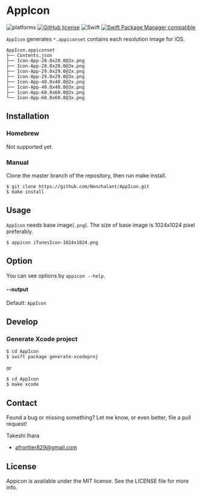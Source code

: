 # AppIcon

![platforms](https://img.shields.io/badge/platforms-iOS-333333.svg)
[![GitHub license](https://img.shields.io/badge/license-MIT-lightgrey.svg)](https://raw.githubusercontent.com/mono0926/NativePopup/master/LICENSE)
![Swift](https://img.shields.io/badge/Swift-3.1-brightgreen.svg)
[![Swift Package Manager compatible](https://img.shields.io/badge/Swift%20Package%20Manager-compatible-brightgreen.svg)](https://github.com/apple/swift-package-manager)

`AppIcon` generates `*.appiconset` contains each resolution image for iOS.

```
AppIcon.appiconset
├── Contents.json
├── Icon-App-20.0x20.0@2x.png
├── Icon-App-20.0x20.0@3x.png
├── Icon-App-29.0x29.0@2x.png
├── Icon-App-29.0x29.0@3x.png
├── Icon-App-40.0x40.0@2x.png
├── Icon-App-40.0x40.0@3x.png
├── Icon-App-60.0x60.0@2x.png
└── Icon-App-60.0x60.0@3x.png
```

## Installation

### Homebrew

Not supported yet.

### Manual

Clone the master branch of the repository, then run make install.

```
$ git clone https://github.com/Nonchalant/AppIcon.git
$ make install
```

## Usage

`AppIcon` needs base image(`.png`). The size of base image is 1024x1024 pixel preferably.

```
$ appicon iTunesIcon-1024x1024.png
```

## Option

You can see options by `appicon --help`.

#### --output

Default: `AppIcon`

## Develop

### Generate Xcode project

```
$ cd AppIcon
$ swift package generate-xcodeproj
```

or

```
$ cd AppIcon
$ make xcode
```

## Contact

Found a bug or missing something? Let me know, or even better, file a pull request!

Takeshi Ihara

- afrontier829@gmail.com

## License

Appicon is available under the MIT license. See the LICENSE file for more info.
